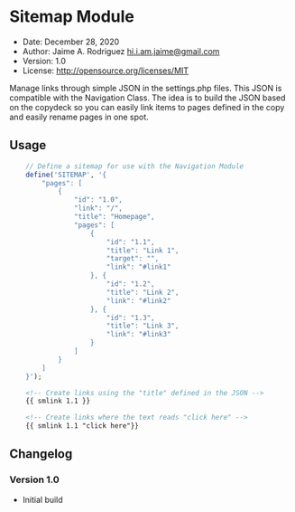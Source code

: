 # Sitemap Module 

* Date:    December 28, 2020
* Author:  Jaime A. Rodriguez <hi.i.am.jaime@gmail.com>
* Version: 1.0
* License: http://opensource.org/licenses/MIT

Manage links through simple JSON in the settings.php files. This JSON is compatible with the 
Navigation Class. The idea is to build the JSON based on the copydeck so you can easily link items
to pages defined in the copy and easily rename pages in one spot.

## Usage

~~~ php
    // Define a sitemap for use with the Navigation Module
    define('SITEMAP', '{
        "pages": [
            {
                "id": "1.0",
                "link": "/",
                "title": "Homepage",
                "pages": [
                    {
                        "id": "1.1",
                        "title": "Link 1",
                        "target": "",
                        "link": "#link1"
                    }, {
                        "id": "1.2",
                        "title": "Link 2",
                        "link": "#link2"
                    }, {
                        "id": "1.3",
                        "title": "Link 3",
                        "link": "#link3"
                    }
                ]
            }
        ]
    }');
~~~

~~~ html
    <!-- Create links using the "title" defined in the JSON -->
    {{ smlink 1.1 }}

    <!-- Create links where the text reads "click here" -->
    {{ smlink 1.1 "click here"}}
~~~

## Changelog

### Version 1.0

* Initial build